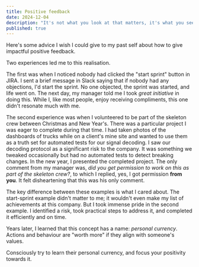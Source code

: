 ```yaml
---
title: Positive feedback
date: 2024-12-04
description: "It's not what you look at that matters, it's what you see."
published: true
---
```


Here's some advice I wish I could give to my past self about how to give impactful positive feedback.

Two experiences led me to this realisation.

The first was when I noticed nobody had clicked the "start sprint" button in JIRA. I sent a brief message in Slack saying that if nobody had any objections, I'd start the sprint. No one objected, the sprint was started, and life went on. The next day, my manager told me I took _great initiative_ in doing this. While I, like most people, enjoy receiving compliments, this one didn't resonate much with me.

The second experience was when I volunteered to be part of the skeleton crew between Christmas and New Year's. There was a particular project I was eager to complete during that time. I had taken photos of the dashboards of trucks while on a client's mine site and wanted to use them as a truth set for automated tests for our signal decoding. I saw our decoding protocol as a significant risk to the company. It was something we tweaked occasionally but had no automated tests to detect breaking changes. In the new year, I presented the completed project. The only comment from my manager was, _did you get permission to work on this as part of the skeleton crew?_, to which I replied, yes, I got permission **from you**. It felt disheartening that this was his only comment.

The key difference between these examples is what I cared about. The start-sprint example didn't matter to me; it wouldn't even make my list of achievements at this company. But I took immense pride in the second example. I identified a risk, took practical steps to address it, and completed it efficiently and on time.

Years later, I learned that this concept has a name: *personal currency*. Actions and behaviour are "worth more" if they align with someone's values.

Consciously try to learn their personal currency, and focus your positivity towards it.
